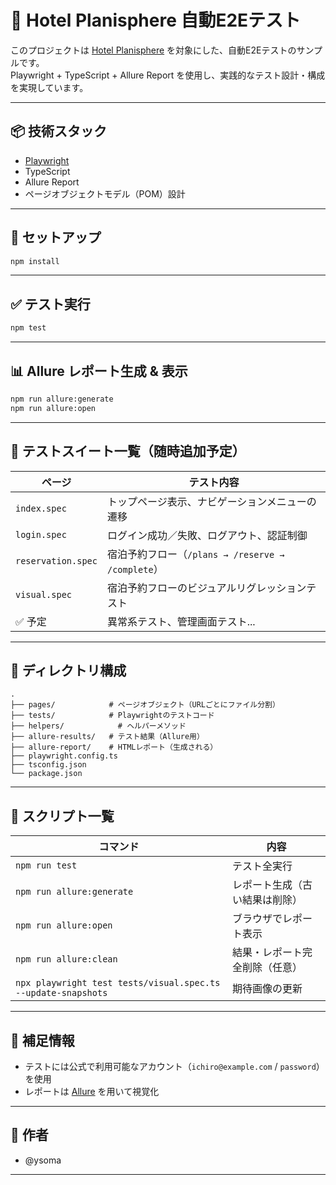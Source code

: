 # 🏨 Hotel Planisphere 自動E2Eテスト

このプロジェクトは [Hotel Planisphere](https://hotel.testplanisphere.dev/) を対象にした、自動E2Eテストのサンプルです。  
Playwright + TypeScript + Allure Report を使用し、実践的なテスト設計・構成を実現しています。

---

## 📦 技術スタック

- [Playwright](https://playwright.dev/)
- TypeScript
- Allure Report
- ページオブジェクトモデル（POM）設計

---

## 🚀 セットアップ

```bash
npm install
```

---

## ✅ テスト実行

```bash
npm test
```

---

## 📊 Allure レポート生成 & 表示

```bash
npm run allure:generate
npm run allure:open
```

---

## 🧪 テストスイート一覧（随時追加予定）

| ページ       | テスト内容 |
|--------------|------------------------------|
| `index.spec`     | トップページ表示、ナビゲーションメニューの遷移 |
| `login.spec`     | ログイン成功／失敗、ログアウト、認証制御 |
| `reservation.spec`       | 宿泊予約フロー（`/plans → /reserve → /complete`） |
| `visual.spec`       | 宿泊予約フローのビジュアルリグレッションテスト |
| ✅ 予定       | 異常系テスト、管理画面テスト... |

---

## 📁 ディレクトリ構成

```
.
├── pages/            # ページオブジェクト（URLごとにファイル分割）
├── tests/            # Playwrightのテストコード
├── helpers/            # ヘルパーメソッド
├── allure-results/   # テスト結果（Allure用）
├── allure-report/    # HTMLレポート（生成される）
├── playwright.config.ts
├── tsconfig.json
└── package.json
```

---

## 🧰 スクリプト一覧

| コマンド                     | 内容                           |
|-----------------------------|--------------------------------|
| `npm run test`              | テスト全実行                   |
| `npm run allure:generate`   | レポート生成（古い結果は削除）|
| `npm run allure:open`       | ブラウザでレポート表示         |
| `npm run allure:clean`      | 結果・レポート完全削除（任意）|
| `npx playwright test tests/visual.spec.ts --update-snapshots` | 期待画像の更新|

---

## 📌 補足情報

- テストには公式で利用可能なアカウント（`ichiro@example.com` / `password`）を使用
- レポートは [Allure](https://docs.qameta.io/allure/) を用いて視覚化

---

## 👤 作者

- @ysoma

---